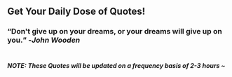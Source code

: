 ## Get Your Daily Dose of Quotes!
### <q>Don't give up on your dreams, or your dreams will give up on you.</q> -<em>John Wooden</em> <br><br>
##### NOTE: These Quotes will be updated on a frequency basis of 2-3 hours ~
